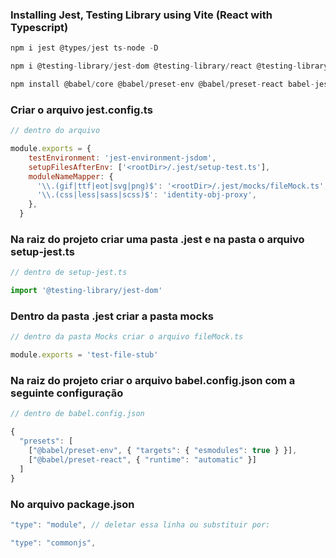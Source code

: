 ### Installing Jest, Testing Library using Vite (React with Typescript)


```jsx
npm i jest @types/jest ts-node -D
```

```jsx
npm i @testing-library/jest-dom @testing-library/react @testing-library/user-event -D
```

```jsx
npm install @babel/core @babel/preset-env @babel/preset-react babel-jest identity-obj-proxy jest-environment-jsdom -D
```

### Criar o arquivo jest.config.ts

```jsx
// dentro do arquivo

module.exports = {
    testEnvironment: 'jest-environment-jsdom',
    setupFilesAfterEnv: ['<rootDir>/.jest/setup-test.ts'],
    moduleNameMapper: {
      '\\.(gif|ttf|eot|svg|png)$': '<rootDir>/.jest/mocks/fileMock.ts',
      '\\.(css|less|sass|scss)$': 'identity-obj-proxy',
    },
  }
```

### Na raiz do projeto criar uma pasta .jest e na pasta o arquivo setup-jest.ts

```jsx
// dentro de setup-jest.ts

import '@testing-library/jest-dom'
```

### Dentro da pasta .jest criar a pasta mocks

```jsx
// dentro da pasta Mocks criar o arquivo fileMock.ts

module.exports = 'test-file-stub'
```

### Na raiz do projeto criar o arquivo babel.config.json com a seguinte configuração

```jsx
// dentro de babel.config.json

{
  "presets": [
    ["@babel/preset-env", { "targets": { "esmodules": true } }],
    ["@babel/preset-react", { "runtime": "automatic" }]
  ]
}
```

### No arquivo package.json

```jsx
"type": "module", // deletar essa linha ou substituir por:

"type": "commonjs",

```
